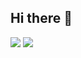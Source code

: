 ## Hi there 👋

<img src="https://github-readme-stats.vercel.app/api?username=kazemsattari&show_icons=true&theme=radical" />
<img src="https://github-readme-stats.vercel.app/api/top-langs/?username=kazemsattari&hide_progress=true" />

